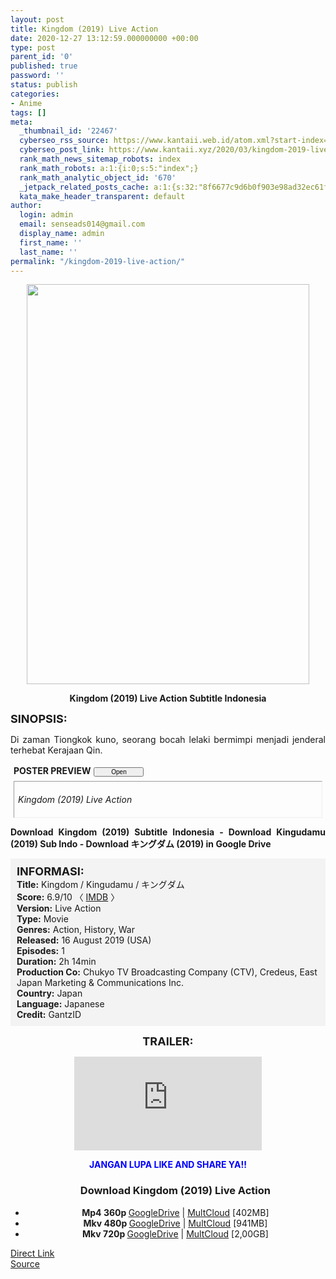 ```yaml
---
layout: post
title: Kingdom (2019) Live Action
date: 2020-12-27 13:12:59.000000000 +00:00
type: post
parent_id: '0'
published: true
password: ''
status: publish
categories:
- Anime
tags: []
meta:
  _thumbnail_id: '22467'
  cyberseo_rss_source: https://www.kantaii.web.id/atom.xml?start-index=1&max-results=150
  cyberseo_post_link: https://www.kantaii.xyz/2020/03/kingdom-2019-live-action.html
  rank_math_news_sitemap_robots: index
  rank_math_robots: a:1:{i:0;s:5:"index";}
  rank_math_analytic_object_id: '670'
  _jetpack_related_posts_cache: a:1:{s:32:"8f6677c9d6b0f903e98ad32ec61f8deb";a:2:{s:7:"expires";i:1656230032;s:7:"payload";a:0:{}}}
  kata_make_header_transparent: default
author:
  login: admin
  email: senseads014@gmail.com
  display_name: admin
  first_name: ''
  last_name: ''
permalink: "/kingdom-2019-live-action/"
---
```

<div class="separator" style="clear: both; text-align: center;"><a href="https://1.bp.blogspot.com/-E-e9HhvVX18/Xd8ciVmgthI/AAAAAAAABCc/yfnND8zXenM7Jzz-G3ROhU1-zFWoY5r8QCLcBGAsYHQ/s1600/Kingdom%2B2019%2BLive%2BAction%2Bb.jpg" style="margin-left: 1em; margin-right: 1em;"><img border="0" data-original-height="1024" data-original-width="724" height="640" src="{{ site.baseurl }}/assets/2020/12/Kingdom%2B2019%2BLive%2BAction%2Bb.jpg" width="452" /></a></div>
<p>
<div style="text-align: center;"><b>Kingdom (2019) Live Action Subtitle Indonesia</b></div>
<p><b><span style="font-size: large;">SINOPSIS:</span></b>
<div style="text-align: justify;">Di zaman Tiongkok kuno, seorang bocah lelaki bermimpi menjadi jenderal terhebat Kerajaan Qin.</p>
<div>
<div style="margin: 5px;">
<div class="smallfont" style="margin-bottom: 2px;"><span style="font-weight: bold;">POSTER PREVIEW</span><input onclick="if (this.parentNode.parentNode.getElementsByTagName('div')[1].getElementsByTagName('div')[0].style.display != '') { this.parentNode.parentNode.getElementsByTagName('div')[1].getElementsByTagName('div')[0].style.display = ''; this.innerText = ''; this.value = ' Close..'; } else { this.parentNode.parentNode.getElementsByTagName('div')[1].getElementsByTagName('div')[0].style.display = 'none'; this.innerText = ''; this.value = ' Clik Here'; }" style="font-size: 10px; margin: 5px; padding: 0px; width: 80px;" type="button" value="Open" /></div>
<div class="alt2" style="border: 1px inset; margin: 0px; padding: 6px;">
<div style="display: none;">
<div class="separator" style="clear: both; text-align: center;"><a href="https://1.bp.blogspot.com/-CXpOEo1hmxk/Xd8c8E2HyPI/AAAAAAAABCs/4Suq-q3K66E3U7nbWkpIvBdbjLgh_-oCgCLcBGAsYHQ/s1600/Kingdom%2B2019%2BLive%2BAction%2Ba.jpg" style="margin-left: 1em; margin-right: 1em;"><img border="0" data-original-height="1513" data-original-width="1024" height="640" src="{{ site.baseurl }}/assets/2020/12/Kingdom%2B2019%2BLive%2BAction%2Ba.jpg" width="432" /></a></div>
<p>
<div class="separator" style="clear: both; text-align: center;"><a href="https://1.bp.blogspot.com/-REbWJfKjvjA/Xd8c7191ZLI/AAAAAAAABCk/DIAzwfl5sXwdoO7-NRkO2xYeO-anfL5tACLcBGAsYHQ/s1600/Kingdom%2B2019%2BLive%2BAction%2Bc.jpg" style="margin-left: 1em; margin-right: 1em;"><img border="0" data-original-height="369" data-original-width="738" height="320" src="{{ site.baseurl }}/assets/2020/12/Kingdom%2B2019%2BLive%2BAction%2Bc.jpg" width="640" /></a></div>
<p>
<div class="separator" style="clear: both; text-align: center;"><a href="https://1.bp.blogspot.com/-DE97osp0CJM/Xd8c71QjKWI/AAAAAAAABCo/Yft7A9nAhNg_MR-f5Cvftdu_2WtnEeskQCLcBGAsYHQ/s1600/Kingdom%2B2019%2BLive%2BAction%2Bd.jpg" style="margin-left: 1em; margin-right: 1em;"><img border="0" data-original-height="509" data-original-width="955" height="340" src="{{ site.baseurl }}/assets/2020/12/Kingdom%2B2019%2BLive%2BAction%2Bd.jpg" width="640" /></a></div>
<p>
<div class="separator" style="clear: both; text-align: center;"><a href="https://1.bp.blogspot.com/-a8GjCz9RiAE/Xd8c8q1AnKI/AAAAAAAABCw/Ca_lAmNxGucSjPlcc4_wAxXEmyLXrnGnQCLcBGAsYHQ/s1600/Kingdom%2B2019%2BLive%2BAction%2Be.jpg" style="margin-left: 1em; margin-right: 1em;"><img border="0" data-original-height="375" data-original-width="550" height="436" src="{{ site.baseurl }}/assets/2020/12/Kingdom%2B2019%2BLive%2BAction%2Be.jpg" width="640" /></a></div>
<p>
<div class="separator" style="clear: both; text-align: center;"><a href="https://1.bp.blogspot.com/-0qEHDGPLEmE/Xd8c82jGxcI/AAAAAAAABC0/XbCTn2FyqXwbtw_JFhuagDBb2ZX8kFMegCLcBGAsYHQ/s1600/Kingdom%2B2019%2BLive%2BAction%2Bf.jpg" style="margin-left: 1em; margin-right: 1em;"><img border="0" data-original-height="452" data-original-width="678" height="426" src="{{ site.baseurl }}/assets/2020/12/Kingdom%2B2019%2BLive%2BAction%2Bf.jpg" width="640" /></a></div>
</div>
<p><em>Kingdom (2019) Live Action</em></div>
</div>
</div>
<p><b>Download Kingdom (2019) Subtitle Indonesia - Download Kingudamu (2019) Sub Indo - Download キングダム (2019) in Google Drive</b></div>
<p><a name="more"></a>
<div style="background-color: #f3f3f3; padding: 10px; text-align: left;"><b><span style="font-size: large;">INFORMASI:</span></b><br /><b>Title:</b> Kingdom / Kingudamu / キングダム<br /><b>Score:</b> 6.9/10 〈 <a href="https://www.imdb.com/title/tt9099938/" target="_blank" rel="noopener">IMDB</a> 〉<br /><b>Version:</b> Live Action<br /><b>Type:</b> Movie<br /><b>Genres:</b> Action, History, War<br /><b>Released:</b> 16 August 2019 (USA)<br /><b>Episodes:</b> 1<br /><b>Duration:</b> 2h 14min<br /><b>Production Co:</b> Chukyo TV Broadcasting Company (CTV), Credeus, East Japan Marketing &amp; Communications Inc.<br /><b>Country:</b> Japan<br /><b>Language:</b> Japanese<br /><b>Credit:</b> GantzID</div>
<p>
<div style="text-align: center;"><b><span style="font-size: large;">TRAILER:</span></b></div>
<p>
<div style="text-align: center;">
<div class="videoyoutube">
<div class="video-responsive"><iframe allowfullscreen="1" class="embedded-video-large" frameborder="0" src="https://www.youtube.com/embed/4l-yByZpaaM?rel=0"></iframe></div>
</div>
<p>
<div style="text-align: center;"><b><span style="color: blue;">JANGAN LUPA LIKE AND SHARE YA!!</span></b>
<div class="dl">
<ul />
<h3 style="text-align: center;">Download Kingdom (2019) Live Action</h3>
<li style="text-align: center;"><b>Mp4 360p </b><a href="http://semawur.com/1C2Eti" target="_blank" rel="noopener">GoogleDrive</a> | <a href="http://semawur.com/mWIejGb" target="_blank" rel="noopener">MultCloud</a> [402MB]</li>
<li style="text-align: center;"><b>Mkv 480p </b><a href="http://semawur.com/FfTY4UoXP" target="_blank" rel="noopener">GoogleDrive</a> | <a href="http://semawur.com/Bl2YueMvXze" target="_blank" rel="noopener">MultCloud</a> [941MB]</li>
<li style="text-align: center;"><b>Mkv 720p </b><a href="http://semawur.com/XrCozq2" target="_blank" rel="noopener">GoogleDrive</a> | <a href="http://semawur.com/vd3C5D3KD" target="_blank" rel="noopener">MultCloud</a> [2,00GB]</li>
</div>
</div>
</div>
<link rel="stylesheet" href="https://cdnjs.cloudflare.com/ajax/libs/font-awesome/4.7.0/css/font-awesome.min.css" />
<div class="divbtn"> <a href="https://handymansurrender.com/fihup8buzv?key=94550f7ce39444073321dde3b8782f97" class="btn"><i class="fa fa-download"></i> Direct Link</a> <br /><a href="https://www.kantaii.xyz/2020/03/kingdom-2019-live-action.html">Source</a> </div>
